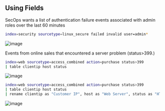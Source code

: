## Using Fields

SecOps wants a list of authentication failure events associated with admin roles over the last 60 minutes

```bash
index=security sourcetype=linux_secure failed invalid user=admin*
```

![image](https://github.com/user-attachments/assets/583a0f22-c788-4f18-966f-9623bb06b940)


Events from online sales that encountered a server problem (status>399.) 

```bash
index=web sourcetype=access_combined action=purchase status>399 
| table clientip host status

```
![image](https://github.com/user-attachments/assets/1fe80009-d954-4dd9-9161-2d2fb16b51d8)


```bash
index=web sourcetype=access_combined action=purchase status>399 
| table clientip host status 
| rename clientip as "Customer IP", host as "Web Server", status as "HTTP Status"

```


![image](https://github.com/user-attachments/assets/d4cbf170-b501-4ac9-8eac-e1038ff49a27)




